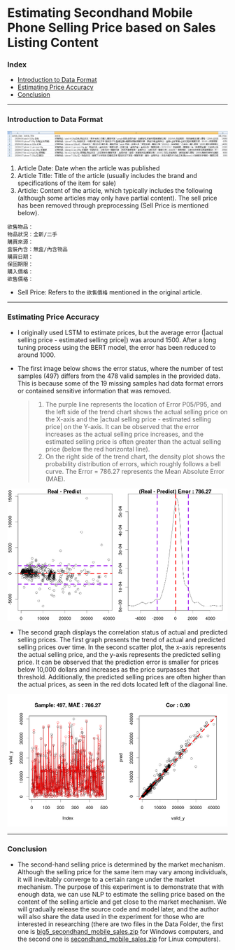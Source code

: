 # Estimating Secondhand Mobile Phone Selling Price based on Sales Listing Content
### Index

* [Introduction to Data Format](#Data格式介紹)
* [Estimating Price Accuracy](#估計價格準確度)
* [Conclusion](#結論)
----

<a name="Data格式介紹"/>

### Introduction to Data Format

![](/pic/data_format.png)

1. Article Date: Date when the article was published
1. Article Title: Title of the article (usually includes the brand and specifications of the item for sale)
1. Article: Content of the article, which typically includes the following (although some articles may only have partial content). The sell price has been removed through preprocessing (Sell Price is mentioned below).

```
欲售物品：
物品狀況：全新/二手
購買來源：
盒裝內含：無盒/內含物品
購買日期：
保固期限：
購入價格：
欲售價格：       
```
* Sell Price: Refers to the `欲售價格` mentioned in the original article.

----

<a name="估計價格準確度"/>

### Estimating Price Accuracy

*  I originally used LSTM to estimate prices, but the average error (|actual selling price - estimated selling price|) was around 1500. After a long tuning process using the BERT model, the error has been reduced to around 1000.

*  The first image below shows the error status, where the number of test samples (497) differs from the 478 valid samples in the provided data. This is because some of the 19 missing samples had data format errors or contained sensitive information that was removed.

   > 1. The purple line represents the location of Error P05/P95, and the left side of the trend chart shows the actual selling price on the X-axis and the |actual selling price - estimated selling price| on the Y-axis. It can be observed that the error increases as the actual selling price increases, and the estimated selling price is often greater than the actual selling price (below the red horizontal line).
   > 2. On the right side of the trend chart, the density plot shows the probability distribution of errors, which roughly follows a bell curve. The Error = 786.27 represents the Mean Absolute Error (MAE).

![](/pic/Error_Status.png)

*  The second graph displays the correlation status of actual and predicted selling prices. The first graph presents the trend of actual and predicted selling prices over time. In the second scatter plot, the x-axis represents the actual selling price, and the y-axis represents the predicted selling price. It can be observed that the prediction error is smaller for prices below 10,000 dollars and increases as the price surpasses that threshold. Additionally, the predicted selling prices are often higher than the actual prices, as seen in the red dots located left of the diagonal line.

![](/pic/Corr_Status.png)

----

<a name="結論"/>

### Conclusion

* The second-hand selling price is determined by the market mechanism. Although the selling price for the same item may vary among individuals, it will inevitably converge to a certain range under the market mechanism. The purpose of this experiment is to demonstrate that with enough data, we can use NLP to estimate the selling price based on the content of the selling article and get close to the market mechanism. We will gradually release the source code and model later, and the author will also share the data used in the experiment for those who are interested in researching (there are two files in the Data Folder, the first one is [big5_secondhand_mobile_sales.zip](/data/big5_secondhand_mobile_sales.zip) for Windows computers, and the second one is [secondhand_mobile_sales.zip](secondhand_mobile_sales.zip) for Linux computers).
